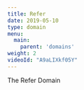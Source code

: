 ```yaml
---
title: Refer
date: 2019-05-10
type: domain
menu:
  main:
    parent: 'domains'
weight: 2
videoId: "A9aLIXkf05Y"
---
```

The Refer Domain

